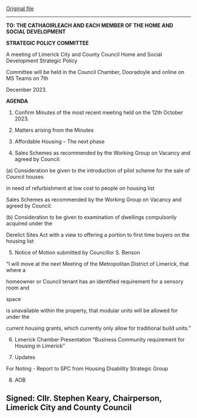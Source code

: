 [Original file](https://www.limerick.ie/sites/default/files/media/documents/2023-12/agenda-meeting-of-the-home-and-social-strategic-policy-committee-7th-december-2023.pdf)

---
**TO: THE CATHAOIRLEACH AND EACH MEMBER OF THE HOME AND SOCIAL DEVELOPMENT**

**STRATEGIC POLICY COMMITTEE**

A meeting of Limerick City and County Council Home and Social Development Strategic Policy

Committee will be held in the Council Chamber, Dooradoyle and online on MS Teams on 7th

December 2023.

**AGENDA**

1. Confirm Minutes of the most recent meeting held on the 12th October 2023.

2. Matters arising from the Minutes

3. Affordable Housing – The next phase

4. Sales Schemes as recommended by the Working Group on Vacancy and agreed by Council:

(a) Consideration be given to the introduction of pilot scheme for the sale of Council houses

in need of refurbishment at low cost to people on housing list

Sales Schemes as recommended by the Working Group on Vacancy and agreed by Council:

(b) Consideration to be given to examination of dwellings compulsorily acquired under the

Derelict Sites Act with a view to offering a portion to first time buyers on the housing list

5. Notice of Motion submitted by Councillor S. Benson

“I will move at the next Meeting of the Metropolitan District of Limerick, that where a

homeowner or Council tenant has an identified requirement for a sensory room and

space

is unavailable within the property, that modular units will be allowed for under the

current housing grants, which currently only allow for traditional build units.”

6. Limerick Chamber Presentation “Business Community requirement for Housing in Limerick”

7. Updates

For Noting - Report to SPC from Housing Disability Strategic Group

8. AOB

Signed: Cllr. Stephen Keary, Chairperson, Limerick City and County Council
---
